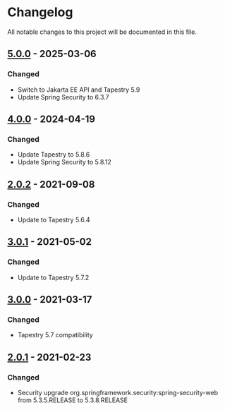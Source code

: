 # Changelog

All notable changes to this project will be documented in this file.

## [5.0.0](https://github.com/porscheinformatik/tapestry-csrf-protection/compare/v4.0.0.RELEASE...v5.0.0.RELEASE) - 2025-03-06

### Changed

- Switch to Jakarta EE API and Tapestry 5.9
- Update Spring Security to 6.3.7

## [4.0.0](https://github.com/porscheinformatik/tapestry-csrf-protection/compare/v3.0.1.RELEASE...v4.0.0.RELEASE) - 2024-04-19

### Changed

- Update Tapestry to 5.8.6
- Update Spring Security to 5.8.12

## [2.0.2](https://github.com/porscheinformatik/tapestry-csrf-protection/compare/v2.0.1.RELEASE...v2.0.2.RELEASE) - 2021-09-08

### Changed

- Update to Tapestry 5.6.4

## [3.0.1](https://github.com/porscheinformatik/tapestry-csrf-protection/compare/v3.0.0.RELEASE...v3.0.1.RELEASE) - 2021-05-02

### Changed

- Update to Tapestry 5.7.2

## [3.0.0](https://github.com/porscheinformatik/tapestry-csrf-protection/compare/v2.0.2.RELEASE...v3.0.0.RELEASE) - 2021-03-17

### Changed

- Tapestry 5.7 compatibility

## [2.0.1](https://github.com/porscheinformatik/tapestry-csrf-protection/compare/v2.0.0.RELEASE...v2.0.1.RELEASE) - 2021-02-23

### Changed

- Security upgrade org.springframework.security:spring-security-web from 5.3.5.RELEASE to 5.3.8.RELEASE
